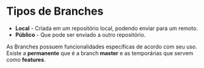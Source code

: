 # Tipos de Branches
- **Local**  - Criada em um repositório local, podendo enviar para um remoto.
- **Público** - Que pode ser enviado a outro repositório.

As Branches possuem funcionalidades específicas de acordo com seu uso. Existe a **permanente** que é a branch **master** e as temporárias que servem como **features**.
<!--stackedit_data:
eyJoaXN0b3J5IjpbLTk5NTI5MTE2NCwtMjIzOTkyNzM3LDE1NT
Y1NzI5MDFdfQ==
-->
